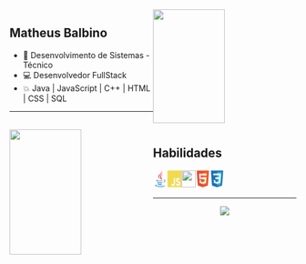 
<img align="right" width="50%" height="200em" src="https://github-readme-stats.vercel.app/api?username=Arthur-Rosa&theme=dracula&show_icons=true" >

## Matheus Balbino

- :star2: Desenvolvimento de Sistemas - Técnico
- :computer: Desenvolvedor FullStack
- :boom: Java | JavaScript | C++ | HTML | CSS | SQL

<hr>
<br>


<img width="50%" align="left" height="220em" src="https://github-readme-stats.vercel.app/api/top-langs/?username=Matheus-Balbino&layout=compact&theme=dracula&langs_count=8&show_icons=true"/>

## Habilidades

  <img align="left" alt="" height="30" width="25" src="https://raw.githubusercontent.com/devicons/devicon/master/icons/java/java-original.svg">
  <img align="left" alt="" height="30" width="25" src="https://raw.githubusercontent.com/devicons/devicon/master/icons/javascript/javascript-plain.svg">
  <img align="left" alt="" height="30" width="25" src="https://cdn.jsdelivr.net/gh/devicons/devicon@latest/devicon.min.css">
  <img align="left" alt="" height="30" width="25" src="https://raw.githubusercontent.com/devicons/devicon/master/icons/html5/html5-original.svg">
  <img align="left" alt="" height="30" width="25" src="https://raw.githubusercontent.com/devicons/devicon/master/icons/css3/css3-original.svg">

<br>
<br>
<hr>
<div style="display:flex;align-items:center;justify-content:center;">
	<a href="www.linkedin.com/in/matheus-balbino-128781276" target="_blank"><img src="https://img.shields.io/badge/-LinkedIn-%230077B5?style=for-the-badge&logo=linkedin&logoColor=white" target="_blank"></a> 
</div>
